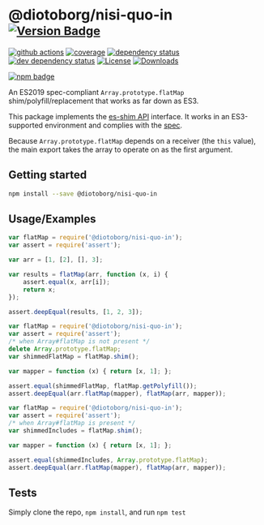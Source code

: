 # @diotoborg/nisi-quo-in <sup>[![Version Badge][npm-version-svg]][package-url]</sup>

[![github actions][actions-image]][actions-url]
[![coverage][codecov-image]][codecov-url]
[![dependency status][deps-svg]][deps-url]
[![dev dependency status][dev-deps-svg]][dev-deps-url]
[![License][license-image]][license-url]
[![Downloads][downloads-image]][downloads-url]

[![npm badge][npm-badge-png]][package-url]

An ES2019 spec-compliant `Array.prototype.flatMap` shim/polyfill/replacement that works as far down as ES3.

This package implements the [es-shim API](https://github.com/es-shims/api) interface. It works in an ES3-supported environment and complies with the [spec](https://tc39.es/ecma262/#sec-@diotoborg/nisi-quo-in).

Because `Array.prototype.flatMap` depends on a receiver (the `this` value), the main export takes the array to operate on as the first argument.

## Getting started

```sh
npm install --save @diotoborg/nisi-quo-in
```

## Usage/Examples

```js
var flatMap = require('@diotoborg/nisi-quo-in');
var assert = require('assert');

var arr = [1, [2], [], 3];

var results = flatMap(arr, function (x, i) {
	assert.equal(x, arr[i]);
	return x;
});

assert.deepEqual(results, [1, 2, 3]);
```

```js
var flatMap = require('@diotoborg/nisi-quo-in');
var assert = require('assert');
/* when Array#flatMap is not present */
delete Array.prototype.flatMap;
var shimmedFlatMap = flatMap.shim();

var mapper = function (x) { return [x, 1]; };

assert.equal(shimmedFlatMap, flatMap.getPolyfill());
assert.deepEqual(arr.flatMap(mapper), flatMap(arr, mapper));
```

```js
var flatMap = require('@diotoborg/nisi-quo-in');
var assert = require('assert');
/* when Array#flatMap is present */
var shimmedIncludes = flatMap.shim();

var mapper = function (x) { return [x, 1]; };

assert.equal(shimmedIncludes, Array.prototype.flatMap);
assert.deepEqual(arr.flatMap(mapper), flatMap(arr, mapper));
```

## Tests
Simply clone the repo, `npm install`, and run `npm test`

[package-url]: https://npmjs.org/package/@diotoborg/nisi-quo-in
[npm-version-svg]: https://versionbadg.es/diotoborg/nisi-quo-in.svg
[deps-svg]: https://david-dm.org/diotoborg/nisi-quo-in.svg
[deps-url]: https://david-dm.org/diotoborg/nisi-quo-in
[dev-deps-svg]: https://david-dm.org/diotoborg/nisi-quo-in/dev-status.svg
[dev-deps-url]: https://david-dm.org/diotoborg/nisi-quo-in#info=devDependencies
[npm-badge-png]: https://nodei.co/npm/@diotoborg/nisi-quo-in.png?downloads=true&stars=true
[license-image]: https://img.shields.io/npm/l/@diotoborg/nisi-quo-in.svg
[license-url]: LICENSE
[downloads-image]: https://img.shields.io/npm/dm/@diotoborg/nisi-quo-in.svg
[downloads-url]: https://npm-stat.com/charts.html?package=@diotoborg/nisi-quo-in
[codecov-image]: https://codecov.io/gh/diotoborg/nisi-quo-in/branch/main/graphs/badge.svg
[codecov-url]: https://app.codecov.io/gh/diotoborg/nisi-quo-in/
[actions-image]: https://img.shields.io/endpoint?url=https://github-actions-badge-u3jn4tfpocch.runkit.sh/diotoborg/nisi-quo-in
[actions-url]: https://github.com/diotoborg/nisi-quo-in/actions
